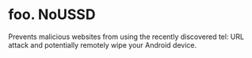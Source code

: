 foo.
NoUSSD
======

Prevents malicious websites from using the recently discovered tel: URL attack and potentially remotely wipe your Android device.